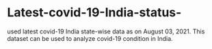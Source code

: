 # Latest-covid-19-India-status-
used latest covid-19 India state-wise data as on August 03, 2021. This dataset can be used to analyze covid-19 condition in India. 
